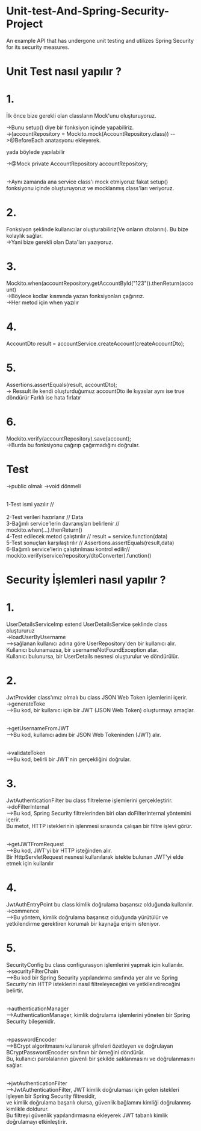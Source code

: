 # Unit-test-And-Spring-Security-Project
An example API that has undergone unit testing and utilizes Spring Security for its security measures.   


# Unit Test nasıl yapılır ?
# 1.
İlk önce bize gerekli olan classların Mock'unu oluşturuyoruz.

->Bunu setup() diye bir fonksiyon içinde yapabiliriz.
<br>->(accountRepository = Mockito.mock(AccountRepository.class))
-->@BeforeEach anatasyonu ekleyerek.

yada  böylede yapılabilir

->@Mock
  private AccountRepository accountRepository;

<br>->Aynı zamanda ana service class'ı mock etmiyoruz fakat
setup() fonksiyonu içinde oluşturuyoruz ve mocklanmış class'ları veriyoruz.


# 2.
Fonksiyon şeklinde kullanıcılar oluşturabiliriz(Ve onların dtolarını).
Bu bize kolaylık sağlar.
<br>->Yani bize gerekli olan Data'ları yazıyoruz.

# 3.
Mockito.when(accountRepository.getAccountById("123")).thenReturn(account)
<br>->Böylece kodlar kısmında yazan fonksiyonları çağırırız.
<br>->Her metod için when yazılır

# 4.
AccountDto result = accountService.createAccount(createAccountDto);

# 5.
Assertions.assertEquals(result, accountDto);
<br>-> Ressult ile kendi oluşturduğumuz accountDto ile kıyaslar aynı ise true döndürür
	Farklı ise hata fırlatır

# 6.
Mockito.verify(accountRepository).save(account);
<br>->Burda bu fonksiyonu çağırıp çağırmadığını doğrular.


# Test
->public olmalı
->void dönmeli


<br>1-Test ismi yazılır        //<br>
<br>2-Test verileri hazırlanır       // Data
<br>3-Bağmlı service'lerin davranışları belirlenir  // mockito.when(...).thenReturn()
<br>4-Test edilecek metod çalıştırılır		// result = service.function(data)
<br>5-Test sonuçları karşılaştırılır		// Assertions.assertEquals(result,data)
<br>6-Bağımlı service'lerin çalıştırılması kontrol edilir// mockito.verify(service/repository/dtoConverter).function()

# Security İşlemleri nasıl yapılır ?

# 1.
UserDetailsServiceImp extend UserDetailsService şeklinde class oluştururuz
<br>->loadUserByUsername
<br>-->sağlanan kullanıcı adına göre UserRepository'den bir kullanıcı alır.
   <br>Kullanıcı bulunamazsa, bir usernameNotFoundException atar.
   <br>Kullanıcı bulunursa, bir UserDetails nesnesi oluşturulur ve döndürülür.

# 2.
JwtProvider class'ımız olmalı bu class JSON Web Token işlemlerini içerir.
<br>->generateToke
<br>-->Bu kod, bir kullanıcı için bir JWT (JSON Web Token) oluşturmayı amaçlar.

<br>->getUsernameFromJWT
<br>-->Bu kod, kullanıcı adını bir JSON Web Tokeninden (JWT) alır.

<br>->validateToken
<br>-->Bu kod, belirli bir JWT'nin gerçekliğini doğrular.

# 3.
JwtAuthenticationFilter bu class filtreleme işlemlerini gerçekleştirir.
<br>->doFilterInternal
<br>-->Bu kod, Spring Security filtrelerinden biri olan doFilterInternal yöntemini içerir.
   <br>Bu metot, HTTP isteklerinin işlenmesi sırasında çalışan bir filtre işlevi görür.

<br>->getJWTFromRequest
<br>-->Bu kod, JWT'yi bir HTTP isteğinden alır.
   <br>Bir HttpServletRequest nesnesi kullanılarak istekte bulunan JWT'yi elde etmek için kullanılır

# 4.
JwtAuthEntryPoint bu class kimlik doğrulama başarısız olduğunda kullanılır.
<br>->commence
<br>-->Bu yöntem, kimlik doğrulama başarısız olduğunda yürütülür ve
   <br>yetkilendirme gerektiren korumalı bir kaynağa erişim isteniyor.	

# 5.
SecurityConfig bu class configurasyon işlemlerini yapmak için kullanılır.
<br>->securityFilterChain
<br>-->Bu kod bir Spring Security yapılandırma sınıfında yer alır ve 
Spring Security'nin HTTP isteklerini nasıl filtreleyeceğini ve yetkilendireceğini belirtir. 
 
<br>->authenticationManager
<br>-->AuthenticationManager, kimlik doğrulama işlemlerini yöneten bir Spring Security bileşenidir.

<br>->passwordEncoder
<br>-->BCrypt algoritmasını kullanarak şifreleri özetleyen ve doğrulayan BCryptPasswordEncoder sınıfının bir örneğini döndürür.
   <br>Bu, kullanıcı parolalarının güvenli bir şekilde saklanmasını ve doğrulanmasını sağlar.

<br>->jwtAuthenticationFilter
<br>-->JwtAuthenticationFilter, JWT kimlik doğrulaması için gelen istekleri işleyen bir Spring Security filtresidir,
   <br>ve kimlik doğrulama başarılı olursa, güvenlik bağlamını kimliği doğrulanmış kimlikle doldurur.
   <br>Bu filtreyi güvenlik yapılandırmasına ekleyerek JWT tabanlı kimlik doğrulamayı etkinleştirir.
